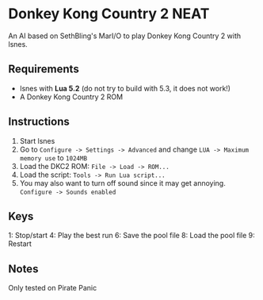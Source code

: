 # Donkey Kong Country 2 NEAT

An AI based on SethBling's MarI/O to play Donkey Kong Country 2 with lsnes.

## Requirements

* lsnes with **Lua 5.2** (do not try to build with 5.3, it does not work!)
* A Donkey Kong Country 2 ROM

## Instructions

1. Start lsnes
2. Go to `Configure -> Settings -> Advanced` and change `LUA -> Maximum memory use` to `1024MB`
3. Load the DKC2 ROM: `File -> Load -> ROM...`
4. Load the script: `Tools -> Run Lua script...`
5. You may also want to turn off sound since it may get annoying. `Configure -> Sounds enabled`

## Keys
1: Stop/start
4: Play the best run
6: Save the pool file
8: Load the pool file
9: Restart

## Notes
Only tested on Pirate Panic
